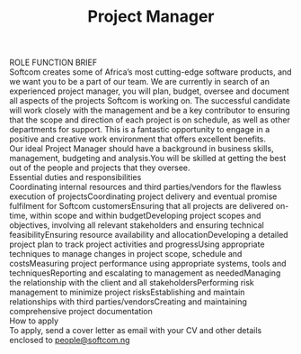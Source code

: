 ---
title:              Project Manager
location:           Lagos
department:         Engineering
subunit:            
featured_image:     https://res.cloudinary.com/softcomux/image/upload/v1533751166/sfc/headers/openings-header.jpg
image_description:
body: |-
    #### ROLE FUNCTION BRIEF

    Softcom creates some of Africa’s most cutting-edge software products, and we want you to be a part of our team. We are currently in search of an experienced project manager, you will plan, budget, oversee and document all aspects of the projects Softcom is working on. The successful candidate will work closely with the management and be a key contributor to ensuring that the scope and direction of each project is on schedule, as well as other departments for support.
    This is a fantastic opportunity to engage in a positive and creative work environment that offers excellent benefits.

    Our ideal Project Manager should have a background in business skills, management, budgeting and analysis.You will be skilled at getting the best out of the people and projects that they oversee.

    #### Essential duties and responsibilities
    - Coordinating internal resources and third parties/vendors for the flawless execution of projects
    - Coordinating project delivery and eventual promise fulfilment for Softcom customers
    - Ensuring that all projects are delivered on-time, within scope and within budget
    - Developing project scopes and objectives, involving all relevant stakeholders and ensuring technical feasibility
    - Ensuring resource availability and allocation
    - Developing a detailed project plan to track project activities and progress
    - Using appropriate techniques to manage changes in project scope, schedule and costs 
    - Measuring project performance using appropriate systems, tools and techniques
    - Reporting and escalating to management as needed
    - Managing the relationship with the client and all stakeholders
    - Performing risk management to minimize project risks
    - Establishing and maintain relationships with third parties/vendors
    - Creating and maintaining comprehensive project documentation

    #### How to apply
    To apply, send a cover letter as email with your CV and other details enclosed to [people@softcom.ng](//mailto:people@softcom.ng)
---